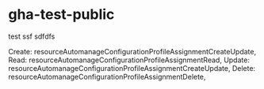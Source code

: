 # gha-test-public
test
ssf
sdfdfs


Create: resourceAutomanageConfigurationProfileAssignmentCreateUpdate,
		Read:   resourceAutomanageConfigurationProfileAssignmentRead,
		Update: resourceAutomanageConfigurationProfileAssignmentCreateUpdate,
		Delete: resourceAutomanageConfigurationProfileAssignmentDelete,
